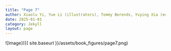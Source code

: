```yaml
---
title: "Page 7"
author: Xiaolu Yi, Yue Li (illustrators), Tommy Berends, Yuying Xia (editors), Aletta Meinsma, Jan N. van Rijn, Przemyslaw Biecek (supervisors)
date: 2025-01-01
category: Jekyll
layout: page
---
```


![Image]({{ site.baseurl }}/assets/book_figures/page7.png)
